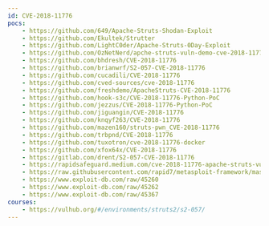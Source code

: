 ```yaml
---
id: CVE-2018-11776
pocs:
    - https://github.com/649/Apache-Struts-Shodan-Exploit
    - https://github.com/Ekultek/Strutter
    - https://github.com/LightC0der/Apache-Struts-0Day-Exploit
    - https://github.com/OzNetNerd/apche-struts-vuln-demo-cve-2018-11776
    - https://github.com/bhdresh/CVE-2018-11776
    - https://github.com/brianwrf/S2-057-CVE-2018-11776
    - https://github.com/cucadili/CVE-2018-11776
    - https://github.com/cved-sources/cve-2018-11776
    - https://github.com/freshdemo/ApacheStruts-CVE-2018-11776
    - https://github.com/hook-s3c/CVE-2018-11776-Python-PoC
    - https://github.com/jezzus/CVE-2018-11776-Python-PoC
    - https://github.com/jiguangin/CVE-2018-11776
    - https://github.com/knqyf263/CVE-2018-11776
    - https://github.com/mazen160/struts-pwn_CVE-2018-11776
    - https://github.com/trbpnd/CVE-2018-11776
    - https://github.com/tuxotron/cve-2018-11776-docker
    - https://github.com/xfox64x/CVE-2018-11776
    - https://gitlab.com/drent/S2-057-CVE-2018-11776
    - https://rapidsafeguard.medium.com/cve-2018-11776-apache-struts-vulnerability-ad0f87632f45
    - https://raw.githubusercontent.com/rapid7/metasploit-framework/master/modules/exploits/multi/http/struts2_namespace_ognl.rb
    - https://www.exploit-db.com/raw/45260
    - https://www.exploit-db.com/raw/45262
    - https://www.exploit-db.com/raw/45367
courses:
    - https://vulhub.org/#/environments/struts2/s2-057/
---
```

